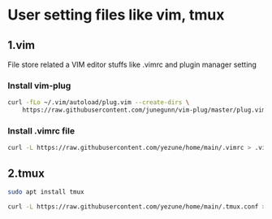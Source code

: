 # User setting files like vim, tmux

## 1.vim
File store related a VIM editor  stuffs like  .vimrc  and plugin manager setting

### Install vim-plug

```sh
curl -fLo ~/.vim/autoload/plug.vim --create-dirs \
    https://raw.githubusercontent.com/junegunn/vim-plug/master/plug.vim
```

### Install .vimrc file

```sh
curl -L https://raw.githubusercontent.com/yezune/home/main/.vimrc > .vimrc

```

## 2.tmux

```sh
sudo apt install tmux

curl -L https://raw.githubusercontent.com/yezune/home/main/.tmux.conf > .tmux.conf

```




